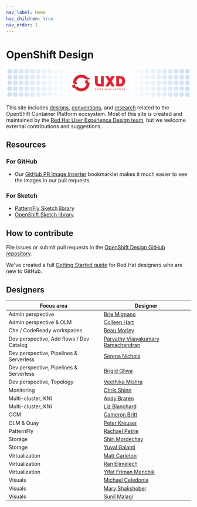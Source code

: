 ```yaml
---
nav_label: Home
has_children: true
nav_order: 1
---
```


# OpenShift Design

![Banner](assets/images/banner.png)

This site includes [designs](/designs), [conventions](/conventions), and [research](/research) related to the OpenShift Container Platform ecosystem. Most of this site is created and maintained by the [Red Hat User Experience Design team](https://www.redhat.com/en/about/product-design), but we welcome external contributions and suggestions.

## Resources

### For GitHub

- Our [GitHub PR Image Inserter](https://andybraren.com/tools/gh-pr-image-inserter.html) bookmarklet makes it much easier to see the images in our pull requests. 

### For Sketch

- [PatternFly Sketch library](https://sketch.cloud/s/gb1ka)
- [OpenShift Sketch library](https://sketch.cloud/s/mwdww)

## How to contribute

File issues or submit pull requests in the [OpenShift Design GitHub repository](http://github.com/openshift/openshift-origin-design).

We've created a full [Getting Started guide](https://docs.google.com/document/d/1nUY6HjPZ9vLj3Kr4C-FAa-NXgsoHBJOsfE4Wa4KUYl0/edit#heading=h.40qm5r8j6uoz) for Red Hat designers who are new to GitHub.

## Designers

Focus area | Designer
--- | ---
Admin perspective | [Brie Mignano](https://github.com/bmignano)
Admin perspective & OLM | [Colleen Hart](https://github.com/beanh66)
Che / CodeReady workspaces | [Beau Morley](https://github.com/beaumorley)
Dev perspective, Add flows / Dev Catalog | [Parvathy Vijayakumary Ramachandran](https://github.com/parvathyvr)
Dev perspective, Pipelines & Serverless | [Serena Nichols](https://github.com/serenamarie125)
Dev perspective, Pipelines & Serverless | [Brigid Gliwa](https://github.com/bgliwa01)
Dev perspective, Topology | [Veethika Mishra](https://github.com/Veethika)
Monitoring | [Chris Shinn](https://github.com/cshinn)
Multi-cluster, KNI | [Andy Braren](https://github.com/andybraren)
Multi-cluster, KNI | [Liz Blanchard](https://github.com/lizsurette)
OCM | [Cameron Britt](https://github.com/ncameronbritt)
OLM & Quay | [Peter Kreuser](https://github.com/itsptk)
PatternFly | [Rachael Petrie](https://github.com/rachael-phillips)
Storage | [Shiri Mordechay](https://github.com/shirimordechay)
Storage | [Yuval Galanti](https://github.com/yuvalgalanti)
Virtualization | [Matt Carleton](https://github.com/matthewcarleton)
Virtualization | [Ran Elimelech](https://github.com/Ranelim)
Virtualization | [Yifat Friman Menchik](https://github.com/yfrimanm)
Visuals | [Michael Celedonia](https://github.com/mceledonia)
Visuals | [Mary Shakshober](https://github.com/maryshak1996)
Visuals | [Sunil Malagi](https://github.com/sunilmalagi)